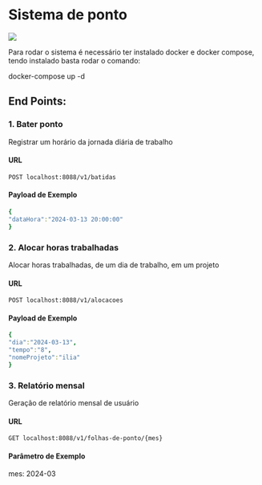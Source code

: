 # Sistema de ponto

![](https://media.giphy.com/media/l3q2JdGcDC7agGz16/giphy.gif)

Para rodar o sistema é necessário ter instalado docker e docker compose, tendo instalado basta rodar o comando:

docker-compose up -d

## End Points:

### 1. Bater ponto
Registrar um horário da jornada diária de trabalho
#### URL
`POST localhost:8088/v1/batidas`

#### Payload de Exemplo
```yml
{
"dataHora":"2024-03-13 20:00:00"
}
```
### 2. Alocar horas trabalhadas
Alocar horas trabalhadas, de um dia de trabalho, em um projeto
#### URL
`POST localhost:8088/v1/alocacoes`

#### Payload de Exemplo
```yml
{
"dia":"2024-03-13",
"tempo":"8",
"nomeProjeto":"ilia"
}
```

### 3. Relatório mensal
Geração de relatório mensal de usuário
#### URL
`GET localhost:8088/v1/folhas-de-ponto/{mes}`
#### Parâmetro de Exemplo
mes: 2024-03																								
